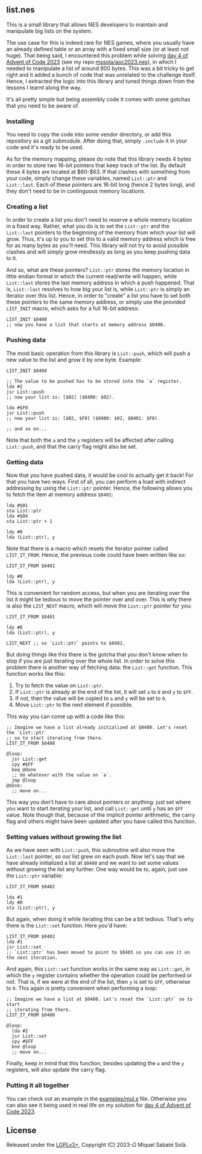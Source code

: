 ## list.nes

This is a small library that allows NES developers to maintain and
manipulate big lists on the system.

The use case for this is indeed rare for NES games, where you usually have an
already defined table or an array with a fixed small size (or at least not
huge). That being said, I encountered this problem while solving [day 4 of
Advent of Code 2023](https://adventofcode.com/2023/day/4) (see my repo
[mssola/aoc2023.nes](https://github.com/mssola/aoc2023.nes)), in which I needed
to manipulate a list of around 600 bytes. This was a bit tricky to get right and
it added a bunch of code that was unrelated to the challenge itself. Hence, I
extracted the logic into this library and tuned things down from the lessons I
learnt along the way.

It's all pretty simple but being assembly code it comes with some gotchas that
you need to be aware of.

### Installing

You need to copy the code into some vendor directory, or add this repository as
a git submodule. After doing that, simply `.include` it in your code and it's
ready to be used.

As for the memory mapping, please do note that this library needs 4 bytes in
order to store two 16-bit pointers that keep track of the list. By default these
4 bytes are located at \$60-\$63. If that clashes with something from your code,
simply change these variables, named `List::ptr` and `List::last`. Each of these
pointers are 16-bit long (hence 2 bytes long), and they don't need to be in
continguous memory locations.

### Creating a list

In order to create a list you don't need to reserve a whole memory location in a
fixed way. Rather, what you do is to set the `List::ptr` and the `List::last`
pointers to the beginning of the memory from which your list will grow. Thus,
it's up to you to set this to a valid memory address which is free for as many
bytes as you'll need. This library will not try to avoid possible clashes and
will simply grow mindlessly as long as you keep pushing data to it.

And so, what are these pointers? `List::ptr` stores the memory location in
little endian format in which the current read/write will happen, while
`List::last` stores the last memory address in which a push happened. That is,
`List::last` resolves to how big your list is, while `List::ptr` is simply an
iterator over this list. Hence, in order to "create" a list you have to set both
these pointers to the same memory address, or simply use the provided
`LIST_INIT` macro, which asks for a full 16-bit address:

``` assembly
LIST_INIT $0400
;; now you have a list that starts at memory address $0400.
```

### Pushing data

The most basic operation from this library is `List::push`, which will push a
new value to the list and grow it by one byte. Example:

``` assembly
LIST_INIT $0400

;; The value to be pushed has to be stored into the `a` register.
lda #2
jsr List::push
;; now your list is: [$02] ($0400: $02).

lda #$F0
jsr List::push
;; now your list is: [$02, $F0] ($0400: $02, $0401: $F0).

;; and so on...
```

Note that both the `a` and the `y` registers will be affected after calling
`List::push`, and that the carry flag might also be set.

### Getting data

Now that you have pushed data, it would be cool to actually get it back! For
that you have two ways. First of all, you can perform a load with indirect
addressing by using the `List::ptr` pointer. Hence, the following allows you to
fetch the item at memory address `$0401`:

``` assembly
lda #$01
sta List::ptr
lda #$04
sta List::ptr + 1

ldy #0
lda (List::ptr), y
```

Note that there is a macro which resets the iterator pointer called
`LIST_IT_FROM`. Hence, the previous code could have been written like so:

``` assembly
LIST_IT_FROM $0401

ldy #0
lda (List::ptr), y
```

This is convenient for random access, but when you are iterating over the list
it might be tedious to move the pointer over and over. This is why there is also
the `LIST_NEXT` macro, which will move the `List::ptr` pointer for you:

``` assembly
LIST_IT_FROM $0401

ldy #0
lda (List::ptr), y

LIST_NEXT ;; so `List::ptr` points to $0402.
```

But doing things like this there is the gotcha that you don't know when to stop
if you are just iterating over the whole list. In order to solve this problem
there is another way of fetching data: the `List::get` function. This function
works like this:

1. Try to fetch the value on `List::ptr`.
2. If `List::ptr` is already at the end of the list, it will set `a` to `0` and
   `y` to `$FF`.
3. If not, then the value will be copied to `a` and `y` will be set to `0`.
4. Move `List::ptr` to the next element if possible.

This way you can come up with a code like this:

``` assembly
;; Imagine we have a list already initialized at $0400. Let's reset the `List::ptr`
;; so to start iterating from there.
LIST_IT_FROM $0400

@loop:
  jsr List::get
  cpy #$FF
  beq @done
  ;; do whatever with the value on `a`.
  jmp @loop
@done:
  ;; move on...
```

This way you don't have to care about pointers or anything: just set where you
want to start iterating your list, and call `List::get` until `y` has an `$FF`
value. Note though that, because of the implicit pointer arithmetic, the carry
flag and others might have been updated after you have called this function.

### Setting values without growing the list

As we have seen with `List::push`, this subroutine will also move the
`List::last` pointer, so our list grew on each push. Now let's say that we have
already initialized a list at `$0400` and we want to set some values without
growing the list any further. One way would be to, again, just use the
`List::ptr` variable:

``` assembly
LIST_IT_FROM $0402

lda #1
ldy #0
sta (List::ptr), y
```

But again, when doing it while iterating this can be a bit tedious. That's why
there is the `List::set` function. Here you'd have:

``` assembly
LIST_IT_FROM $0402
lda #1
jsr List::set
;; `List::ptr` has been moved to point to $0403 so you can use it on the next iteration.
```

And again, this `List::set` function works in the same way as `List::get`, in
which the `y` register contains whether the operation could be performed or not.
That is, if we were at the end of the list, then `y` is set to `$FF`, otherwise
to `0`. This again is pretty convenient when performing a loop:

``` assembly
;; Imagine we have a list at $0400. Let's reset the `List::ptr` so to start
;; iterating from there.
LIST_IT_FROM $0400

@loop:
  lda #2
  jsr List::set
  cpy #$FF
  bne @loop
  ;; move on...
```

Finally, keep in mind that this function, besides updating the `a` and the `y`
registers, will also update the carry flag.

### Putting it all together

You can check out an example in the [examples/mul.s](./examples/mul.s) file.
Otherwise you can also see it being used in real life on my solution for [day 4
of Advent of Code
2023](https://github.com/mssola/aoc2023.nes/blob/main/src/4.s).

## License

Released under the [LGPLv3+](http://www.gnu.org/licenses/lgpl-3.0.txt),
Copyright (C) 2023-<i>Ω</i> Miquel Sabaté Solà.
